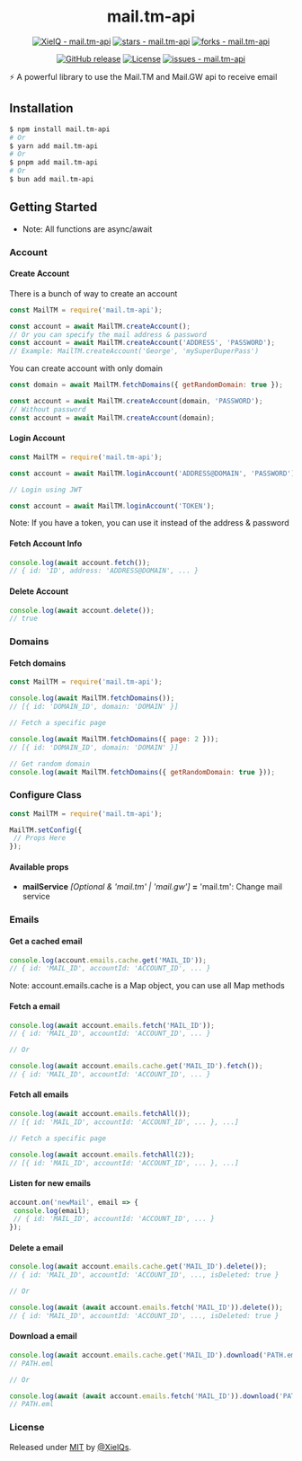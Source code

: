 <center>

# mail.tm-api

[![XielQ - mail.tm-api](https://img.shields.io/static/v1?label=XielQ&message=mail.tm-api&color=blue&logo=github)](https://github.com/XielQs/mail.tm-api "Go to GitHub repo") [![stars - mail.tm-api](https://img.shields.io/github/stars/XielQs/mail.tm-api?style=social)](https://github.com/XielQs/mail.tm-api) [![forks - mail.tm-api](https://img.shields.io/github/forks/XielQs/mail.tm-api?style=social)](https://github.com/XielQs/mail.tm-api)

[![GitHub release](https://img.shields.io/github/release/XielQs/mail.tm-api?include_prereleases=&sort=semver&color=blue)](https://github.com/XielQs/mail.tm-api/releases/) [![License](https://img.shields.io/badge/License-MIT-blue)](#license) [![issues - mail.tm-api](https://img.shields.io/github/issues/XielQs/mail.tm-api)](https://github.com/XielQs/mail.tm-api/issues)

</center>

⚡ A powerful library to use the Mail.TM and Mail.GW api to receive email

## Installation

```bash
$ npm install mail.tm-api
# Or
$ yarn add mail.tm-api
# Or
$ pnpm add mail.tm-api
# Or
$ bun add mail.tm-api
```

## Getting Started

- Note: All functions are async/await

### Account

#### Create Account

There is a bunch of way to create an account

```javascript
const MailTM = require('mail.tm-api');

const account = await MailTM.createAccount();
// Or you can specify the mail address & password
const account = await MailTM.createAccount('ADDRESS', 'PASSWORD');
// Example: MailTM.createAccount('George', 'mySuperDuperPass')
```

You can create account with only domain

```js
const domain = await MailTM.fetchDomains({ getRandomDomain: true });

const account = await MailTM.createAccount(domain, 'PASSWORD');
// Without password
const account = await MailTM.createAccount(domain);
```

#### Login Account

```js
const MailTM = require('mail.tm-api');

const account = await MailTM.loginAccount('ADDRESS@DOMAIN', 'PASSWORD');

// Login using JWT

const account = await MailTM.loginAccount('TOKEN');
```

Note: If you have a token, you can use it instead of the address & password

#### Fetch Account Info

```js
console.log(await account.fetch());
// { id: 'ID', address: 'ADDRESS@DOMAIN', ... }
```

#### Delete Account

```js
console.log(await account.delete());
// true
```

### Domains

#### Fetch domains

```js
const MailTM = require('mail.tm-api');

console.log(await MailTM.fetchDomains());
// [{ id: 'DOMAIN_ID', domain: 'DOMAIN' }]

// Fetch a specific page

console.log(await MailTM.fetchDomains({ page: 2 }));
// [{ id: 'DOMAIN_ID', domain: 'DOMAIN' }]

// Get random domain
console.log(await MailTM.fetchDomains({ getRandomDomain: true }));
```

### Configure Class

```js
const MailTM = require('mail.tm-api');

MailTM.setConfig({
 // Props Here
});
```

#### Available props

- **mailService** _[Optional & 'mail.tm' | 'mail.gw']_ **=** 'mail.tm': Change mail service

### Emails

#### Get a cached email

```js
console.log(account.emails.cache.get('MAIL_ID'));
// { id: 'MAIL_ID', accountId: 'ACCOUNT_ID', ... }
```

Note: account.emails.cache is a Map object, you can use all Map methods

#### Fetch a email

```js
console.log(await account.emails.fetch('MAIL_ID'));
// { id: 'MAIL_ID', accountId: 'ACCOUNT_ID', ... }

// Or

console.log(await account.emails.cache.get('MAIL_ID').fetch());
// { id: 'MAIL_ID', accountId: 'ACCOUNT_ID', ... }
```

#### Fetch all emails

```js
console.log(await account.emails.fetchAll());
// [{ id: 'MAIL_ID', accountId: 'ACCOUNT_ID', ... }, ...]

// Fetch a specific page

console.log(await account.emails.fetchAll(2));
// [{ id: 'MAIL_ID', accountId: 'ACCOUNT_ID', ... }, ...]
```

#### Listen for new emails

```js
account.on('newMail', email => {
 console.log(email);
 // { id: 'MAIL_ID', accountId: 'ACCOUNT_ID', ... }
});
```

#### Delete a email

```js
console.log(await account.emails.cache.get('MAIL_ID').delete());
// { id: 'MAIL_ID', accountId: 'ACCOUNT_ID', ..., isDeleted: true }

// Or

console.log(await (await account.emails.fetch('MAIL_ID')).delete());
// { id: 'MAIL_ID', accountId: 'ACCOUNT_ID', ..., isDeleted: true }
```

#### Download a email

```js
console.log(await account.emails.cache.get('MAIL_ID').download('PATH.eml'));
// PATH.eml

// Or

console.log(await (await account.emails.fetch('MAIL_ID')).download('PATH.eml'));
// PATH.eml
```

### License

Released under [MIT](/LICENSE) by [@XielQs](https://github.com/XielQs).
